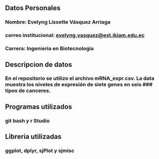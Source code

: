 ## Datos Personales 
### Nombre: Evelyng Lissette Vásquez Arriaga 
### correo institucional: evelyng.vasquez@est.ikiam.edu.ec 
### Carrera: Ingenieria en Biotecnologia  

## Descripcion de datos 
### En el repositorio se utilizo el archivo mRNA_expr.csv. La data muestra los niveles de expresión de siete genes en seis ### tipos de canceres. 

## Programas utilizados 
### git bash y r Studio 

## Libreria utilizadas 
### ggplot, dplyr, sjPlot y sjmisc  